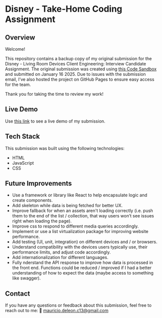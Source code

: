 # Disney - Take-Home Coding Assignment
## Overview
Welcome!

This repository contains a backup copy of my original submission for the Disney - Living Room Devices Client Engineering: Interview Candidate Assignment.
The original submission was created using [this Code Sandbox](https://codesandbox.io/p/sandbox/th6htc) and submitted on January 16 2025. Due to issues with the submission email, I’ve also hosted the project on GitHub Pages to ensure easy access for the team.

Thank you for taking the time to review my work!

## Live Demo
Use [this link](https://mauriciodeleonc.github.io) to see a live demo of my submission.

## Tech Stack
This submission was built using the following technologies:
- HTML
- JavaScript
- CSS

## Future Improvements
- Use a framework or library like React to help encapsulate logic and create components.
- Add skeleton while data is being fetched for better UX.
- Improve fallback for when an assets aren't loading correctly (i.e. push them to the end of the list / collection, that way users won’t see issues right when loading the page).
- Improve css to respond to different media queries accordingly.
- Implement or use a list virtualization package for improving website performance.
- Add testing (UI, unit, integration) on different devices and / or browsers.
- Understand compatibility with the devices users typically use, their performance limits, and adjust code accordingly.
- Add internationalization for different languages.
- Fully nderstand the API response to improve how data is processed in the front end. Functions could be reduced / improved if I had a better understanding of how to expect the data (maybe access to something like swagger).


## Contact
If you have any questions or feedback about this submission, feel free to reach out to me:
📧 mauricio.deleon.c13@gmail.com
